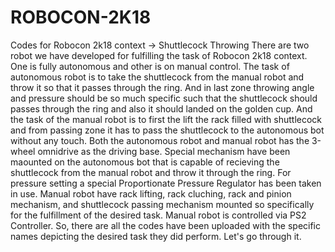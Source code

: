 # ROBOCON-2K18
Codes for Robocon 2k18 context -> Shuttlecock Throwing 
There are two robot we have developed for fulfilling the task of Robocon 2k18 context. One is fully autonomous and other is on manual control.
The task of autonomous robot is to take the shuttlecock from the manual robot and throw it so that it passes through the ring. And in last zone throwing angle and pressure should be so much specific such that the shuttlecock should passes through the ring and also it should landed on the golden cup. 
And the task of the manual robot is to first the lift the rack filled with shuttlecock and from passing zone it has to pass the shuttlecock to the autonomous bot without any touch. 
Both the autonomous robot and manual robot has the 3-wheel omnidrive as the driving base. Special mechanism have been maounted on the autonomous bot that is capable of recieving the shuttlecock from the manual robot and throw it through the ring. For pressure setting a special Proportionate Pressure Regulator has been taken in use. Manual robot have rack lifting, rack cluching, rack and pinion mechanism, and shuttlecock passing mechanism mounted so specifically for the fulfillment of the desired task. Manual robot is controlled via PS2 Controller. 
So, there are all the codes have been uploaded with the specific names depicting the desired task they did perform. Let's go through it.
